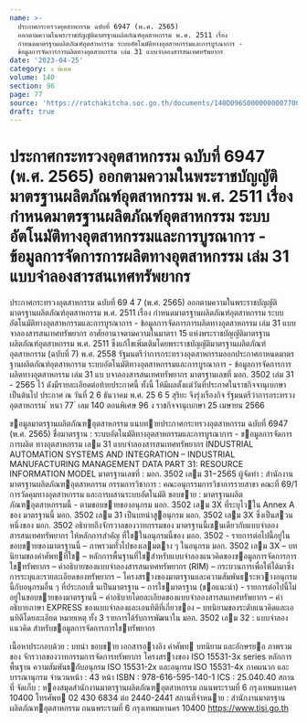 ```yaml
---
name: >-
  ประกาศกระทรวงอุตสาหกรรม ฉบับที่ 6947 (พ.ศ. 2565)
  ออกตามความในพระราชบัญญัติมาตรฐานผลิตภัณฑ์อุตสาหกรรม พ.ศ. 2511 เรื่อง
  กำหนดมาตรฐานผลิตภัณฑ์อุตสาหกรรม ระบบอัตโนมัติทางอุตสาหกรรมและการบูรณาการ - 
  ข้อมูลการจัดการการผลิตทางอุตสาหกรรม เล่ม 31 แบบจำลองสารสนเทศทรัพยากร
date: '2023-04-25'
category: ง พิเศษ
volume: 140
section: 96
page: 77
source: 'https://ratchakitcha.soc.go.th/documents/140D096S0000000007700.pdf'
draft: true
---
```


# ประกาศกระทรวงอุตสาหกรรม ฉบับที่ 6947 (พ.ศ. 2565) ออกตามความในพระราชบัญญัติมาตรฐานผลิตภัณฑ์อุตสาหกรรม พ.ศ. 2511 เรื่อง กำหนดมาตรฐานผลิตภัณฑ์อุตสาหกรรม ระบบอัตโนมัติทางอุตสาหกรรมและการบูรณาการ -  ข้อมูลการจัดการการผลิตทางอุตสาหกรรม เล่ม 31 แบบจำลองสารสนเทศทรัพยากร

ประกาศกระทรวงอุตสาหกรรม ฉบับที่ 69 4 7 (พ.ศ. 2565) ออกตามความในพระราชบัญญัติมาตรฐานผลิตภัณฑ์อุตสาหกรรม พ.ศ. 2511 เรื่อง กำหนดมาตรฐานผลิตภัณฑ์อุตสาหกรรม ระบบอัตโนมัติทางอุตสาหกรรมและการบูรณาการ - ข้อมูลการจัดการการผลิตทางอุตสาหกรรม เล่ม 31 แบบจาลองสารสนเทศทรัพยากร อาศัยอานาจตามความในมาตรา 15 แห่งพระราชบัญญัติมาตรฐานผลิตภัณฑ์อุตสาหกรรม พ.ศ. 2511 ซึ่งแก้ไขเพิ่มเติมโดยพระราชบัญญัติมาตรฐานผลิตภัณฑ์อุตสาหกรรม (ฉบับที่ 7) พ.ศ. 2558 รัฐมนตรีว่าการกระทรวงอุตสาหกรรมออกประกาศกาหนดมาตรฐานผลิตภัณฑ์อุตสาหกรรม ระบบอัตโนมัติทางอุตสาหกรรมและการบูรณาการ - ข้อมูลการจัดการการผลิตทางอุตสาหกรรม เล่ม 31 แบ บจาลองสารสนเทศทรัพยากร มาตรฐานเลขที่ มอก. 3502 เล่ม 31 - 2565 ไว้ ดังมีรายละเอียดต่อท้ายประกาศนี้ ทั้งนี้ ให้มีผลตั้งแต่วันที่ประกาศในราชกิจจานุเบกษาเป็นต้นไป ประกาศ ณ วันที่ 2 6 ธันวาคม พ.ศ. 25 6 5 สุริยะ จึงรุ่งเรืองกิจ รัฐมนตรีว่าการกระทรวงอุตสาหกรรม ้ หนา 77 ่ เลม 140 ตอนพิเศษ 96 ง ราชกิจจานุเบกษา 25 เมษายน 2566

ขอมูลมาตรฐานผลิตภัณฑอุตสาหกรรม แนบทายประกาศกระทรวงอุตสาหกรรม ฉบับที่ 6947 (พ.ศ. 2565) ชื่อมาตรฐาน : ระบบอัตโนมัติทางอุตสาหกรรมและการบูรณาการ - ขอมูลการจัดการการผลิต ทางอุตสาหกรรม เลม 31 แบบจําลองสารสนเทศทรัพยากร INDUSTRIAL AUTOMATION SYSTEMS AND INTEGRATION – INDUSTRIAL MANUFACTURING MANAGEMENT DATA PART 31: RESOURCE INFORMATION MODEL มาตรฐานเลขที่ : มอก. 3502 เลม 31−2565 ผู้จัดทํา : สํานักงานมาตรฐานผลิตภัณฑอุตสาหกรรม กรรมการวิชาการ : คณะอนุกรรมการวิชาการรายสาขา คณะที่ 69/1 การวัดคุมทางอุตสาหกรรม และการผสานระบบอัตโนมัติ ขอบขาย : มาตรฐานผลิตภัณฑอุตสาหกรรมนี้ - ตามขอบขายของอนุกรม มอก. 3502 เลม 3X ที่ระบุไวใน Annex A ของ มาตรฐานนี้ มอก. 3502 เลม 31 เป็นบทนําสูอนุกรม มอก. 3502 เลม 3X ซึ่งเป็นสวนหนึ่งของ มอก. 3502 อธิบายถึงจักรวาลของวาทกรรมของ มาตรฐานนี้เชนเดียวกับแบบจําลองสารสนเทศทรัพยากร ให้หลักการสําคัญ ที่ใชในอนุกรมนี้ของ มอก. 3502 - รายการต่อไปนี้อยู่ในขอบขายของมาตรฐานนี้ – ภาพรวมทั่วไปของเลมตาง ๆ ในอนุกรม มอก. 3502 เลม 3X – บทนิยามของคําศัพทที่ใช – หลักการพื้นฐานที่ใชสําหรับแบบจําลองแนวคิดของขอมูลการจัดการการ ใชทรัพยากร – คําอธิบายของแบบจําลองสารสนเทศทรัพยากร (RIM) – กระบวนการเพื่อให้ได้มาซึ่งการระบุและรายละเอียดของทรัพยากร – โครงสรางของมาตรฐานและความสัมพันธระหวางอนุกรมนี้กับอนุกรมอื่น ๆ ที่ประกอบขึ้ นเป็นมาตรฐาน – การใชมาตรฐาน (ขอแนะนํา) - รายการต่อไปนี้ไม่อยู่ในขอบขายของมาตรฐานนี้ – คําอธิบายโดยละเอียดของแบบจําลองสารสนเทศทรัพยากร – คําอธิบายภาษา EXPRESS ของแบบจําลองและเอนทิตีที่เกี่ยวของ – บทนิยามของระดับแนวคิดและเอนทิตีโดยละเอียด หมายเหตุ ทั้ง 3 รายการได้รับการพัฒนาใน มอก. 3502 เลม 32 : แบบจําลองแนวคิด สําหรับขอมูลการจัดการการใชทรัพยากร

เนื้อหาประกอบด้วย : บทนํา ขอบขาย เอกสารอางอิง คําศัพท บทนิยาม และอักษรยอ ภาพรวมของ จักรวาลของวาทกรรมการจัดการทรัพยากร โครงสรางของ ISO 15531-3x series หลักการพื้นฐาน ความสัมพันธกับอนุกรม ISO 15531-2x และอนุกรม ISO 15531-4x ภาคผนวก และบรรณานุกรม จํานวนหน้า : 43 หน้า ISBN : 978-616-595-140-1 ICS : 25.040.40 สถานที่ จัดเก็บ : หองสมุดสํานักงานมาตรฐานผลิตภัณฑอุตสาหกรรม ถนนพระรามที่ 6 กรุงเทพมหานคร 10400 โทรศัพท 02 430 6834 ต่อ 2440-2441 สถานที่จําหนาย : สํานักงานมาตรฐานผลิตภัณฑอุตสาหกรรม ถนนพระรามที่ 6 กรุงเทพมหานคร 10400 https://www.tisi.go.th

